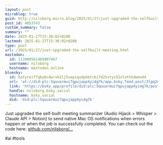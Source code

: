 ```yaml
---
layout: post
microblog: true
guid: http://nilsborg.micro.blog/2025/01/27/just-upgraded-the-selfbuilt-meeting.html
post_id: 4853743
custom_summary: false
summary: ""
date: 2025-01-27T15:30:02+0200
lastmod: 2025-01-27T15:30:02+0200
type: post
url: /2025/01/27/just-upgraded-the-selfbuilt-meeting.html
mastodon:
  id: 113900561469907467
  username: nilsborg
  hostname: mastodon.online
bluesky:
  id: bafyreiffqbybc4wrxk2lj5sepiqxdpkbtcbj7d25xtys52xloth5dwmvd4
  url: 'at://did:plc:5quuarmui7qpujapp4yi4g7k/app.bsky.feed.post/3lgq2enkbpm2f'
  link: 'https://bsky.app/profile/did:plc:5quuarmui7qpujapp4yi4g7k/post/3lgq2enkbpm2f'
  handle: nilsborg.bsky.social
  hostname: bsky.social
  did: 'did:plc:5quuarmui7qpujapp4yi4g7k'
---
```

Just upgraded the self-built meeting summarizer (Audio Hijack > Whisper > Claude API > Notion) to send native Mac OS notifications when errors happen or when the job is successfully completed. 
You can check out the code here: [github.com/nilsborg/...](https://github.com/nilsborg/meeting-summaries-to-notion)

#ai #tools

